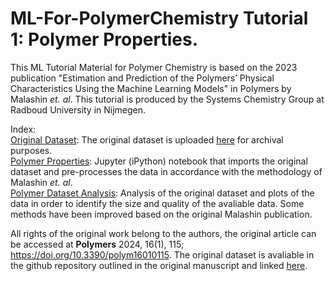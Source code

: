 # ML-For-PolymerChemistry Tutorial 1: Polymer Properties.
This ML Tutorial Material for Polymer Chemistry is based on the 2023 publication "Estimation and Prediction of the Polymers’ Physical Characteristics Using the Machine Learning Models" in Polymers by Malashin *et. al*.  This tutorial is produced by the Systems Chemistry Group at Radboud University in Nijmegen. 

Index: 
<br>[Original Dataset](https://github.com/catauggie/polymersML/blob/main/polyinfo%20homopolymer.xlsx): The original dataset is uploaded [here](https://github.com/chriswilson2020/ML-For-PolymerChemistry/blob/main/polyinfo%20homopolymer.xlsx) for archival purposes.
<br>[Polymer Properties](https://github.com/chriswilson2020/ML-For-PolymerChemistry/blob/main/Polymer%20Properties.ipynb): Jupyter (iPython) notebook that imports the original dataset and pre-processes the data in accordance with the methodology of Malashin *et. al*.
<br>[Polymer Dataset Analysis](https://github.com/chriswilson2020/ML-For-PolymerChemistry/blob/main/Polymer_Dataset_Analysis.ipynb): Analysis of the original dataset and plots of the data in order to identify the size and quality of the avaliable data. Some methods have been improved based on the original Malashin publication. 



All rights of the original work belong to the authors, the original article can be accessed at **Polymers** 2024, 16(1), 115; https://doi.org/10.3390/polym16010115.  The original dataset is avaliable in the github repository outlined in the original manuscript and linked [here](https://github.com/catauggie/polymersML).
